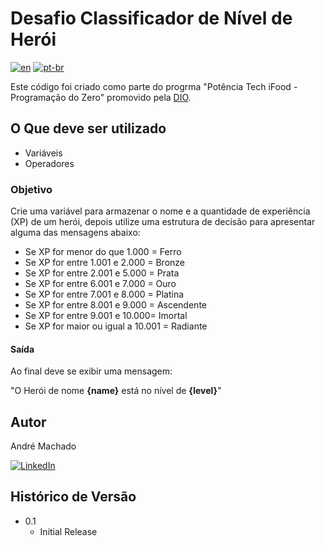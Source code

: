 # Desafio Classificador de Nível de Herói

[![en](https://img.shields.io/badge/lang-en-red.svg)](https://github.com/jonatasemidio/multilanguage-readme-pattern/blob/master/README.md) 
[![pt-br](https://img.shields.io/badge/lang-pt--br-green.svg)](https://github.com/jonatasemidio/multilanguage-readme-pattern/blob/master/README.pt-br.md)

Este código foi criado como parte do progrma "Potência Tech iFood - Programação do Zero" promovido pela [DIO](https://www.dio.me/).

## O Que deve ser utilizado

- Variáveis
- Operadores

### Objetivo

Crie uma variável para armazenar o nome e a quantidade de experiência (XP) de um herói, depois utilize uma estrutura de decisão para apresentar alguma das mensagens abaixo:

- Se XP for menor do que 1.000 = Ferro
- Se XP for entre 1.001 e 2.000 = Bronze
- Se XP for entre 2.001 e 5.000 = Prata
- Se XP for entre 6.001 e 7.000 = Ouro
- Se XP for entre 7.001 e 8.000 = Platina
- Se XP for entre 8.001 e 9.000 = Ascendente
- Se XP for entre 9.001 e 10.000= Imortal
- Se XP for maior ou igual a 10.001 = Radiante

#### Saída
Ao final deve se exibir uma mensagem:

"O Herói de nome **{name}** está no nível de **{level}**"


## Autor

André Machado

[![LinkedIn](https://img.shields.io/badge/-LinkedIn-000?style=for-the-badge&logo=linkedin&logoColor=30A3DC)](https://www.linkedin.com/in/andremachado2/)

## Histórico de Versão

* 0.1
    * Initial Release
